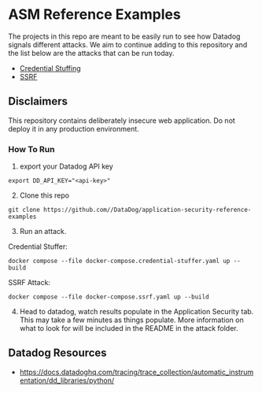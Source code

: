 # ASM Reference Examples
The projects in this repo are meant to be easily run to see how Datadog signals different attacks. We aim to continue adding to this repository and the list below are the attacks that can be run today. 

- [Credential Stuffing](credential_stuffing/README.md)
- [SSRF](ssrf/README.md)

## Disclaimers
This repository contains deliberately insecure web application. Do not deploy it in any production environment.


### How To Run
1. export your Datadog API key 
```
export DD_API_KEY="<api-key>"
```
2. Clone this repo
```
git clone https://github.com//DataDog/application-security-reference-examples
```
3. Run an attack.
   
Credential Stuffer:
```
docker compose --file docker-compose.credential-stuffer.yaml up --build
```
SSRF Attack:
```
docker compose --file docker-compose.ssrf.yaml up --build
```
4. Head to datadog, watch results populate in the Application Security tab. This may take a few minutes as things populate. More information on what to look for will be included in the README in the attack folder.



## Datadog Resources
- https://docs.datadoghq.com/tracing/trace_collection/automatic_instrumentation/dd_libraries/python/
